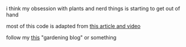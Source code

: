 i think my obsession with plants and nerd things is starting to get out of hand

most of this code is adapted from [this article and video](https://www.raspberrypi.com/news/raspberry-pi-zero-waters-your-plants-and-records-growth-timelapse/)

follow my [this](https://twitter.com/DragoniteSpam/status/1547066771861082112) "gardening blog" or something
